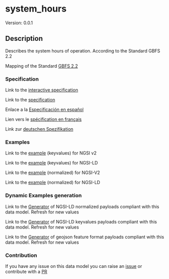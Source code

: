 # system_hours
Version: 0.0.1

## Description 

Describes the system hours of operation. According to the Standard GBFS 2.2

Mapping of the Standard [GBFS 2.2](https://github.com/NABSA/gbfs/blob/v2.2/gbfs.md)
### Specification

Link to the [interactive specification](https://swagger.lab.fiware.org/?url=https://smart-data-models.github.io/dataModel.GBFS/system_hours/swagger.yaml)

Link to the [specification](https://smart-data-models.github.io/dataModel.GBFS/system_hours/doc/spec.md)

Enlace a la [Especificación en español](https://smart-data-models.github.io/dataModel.GBFS/system_hours/doc/spec_ES.md)

Lien vers le [spécification en français](https://smart-data-models.github.io/dataModel.GBFS/system_hours/doc/spec_FR.md)

Link zur [deutschen Spezifikation](https://smart-data-models.github.io/dataModel.GBFS/system_hours/doc/spec_DE.md)
### Examples

Link to the [example](https://smart-data-models.github.io/dataModel.GBFS/system_hours/examples/example.json) (keyvalues) for NGSI v2

Link to the [example](https://smart-data-models.github.io/dataModel.GBFS/system_hours/examples/example.jsonld) (keyvalues) for NGSI-LD

Link to the [example](https://smart-data-models.github.io/dataModel.GBFS/system_hours/examples/example-normalized.json) (normalized) for NGSI-V2

Link to the [example](https://smart-data-models.github.io/dataModel.GBFS/system_hours/examples/example-normalized.jsonld) (normalized) for NGSI-LD
### Dynamic Examples generation

Link to the [Generator](https://smartdatamodels.org/extra/ngsi-ld_generator_v0.92.php?schemaUrl=https://raw.githubusercontent.com/smart-data-models/dataModel.GBFS/master/system_hours/schema.json&email=info@smartdatamodels.org) of NGSI-LD normalized payloads compliant with this data model. Refresh for new values

Link to the [Generator](https://smartdatamodels.org/extra/ngsi-ld_generator_keyvalues_v0.92.php?schemaUrl=https://raw.githubusercontent.com/smart-data-models/dataModel.GBFS/master/system_hours/schema.json&email=info@smartdatamodels.org) of NGSI-LD keyvalues payloads compliant with this data model. Refresh for new values

Link to the [Generator](https://smartdatamodels.org/extra/geojson_features_generator_v1.0.php?schemaUrl=https://raw.githubusercontent.com/smart-data-models/dataModel.GBFS/master/system_hours/schema.json&email=info@smartdatamodels.org) of geojson feature format payloads compliant with this data model. Refresh for new values
### Contribution

 If you have any issue on this data model you can raise an [issue](https://github.com/smart-data-models/dataModel.GBFS/issues)  or contribute with a [PR](https://github.com/smart-data-models/dataModel.GBFS/pulls)